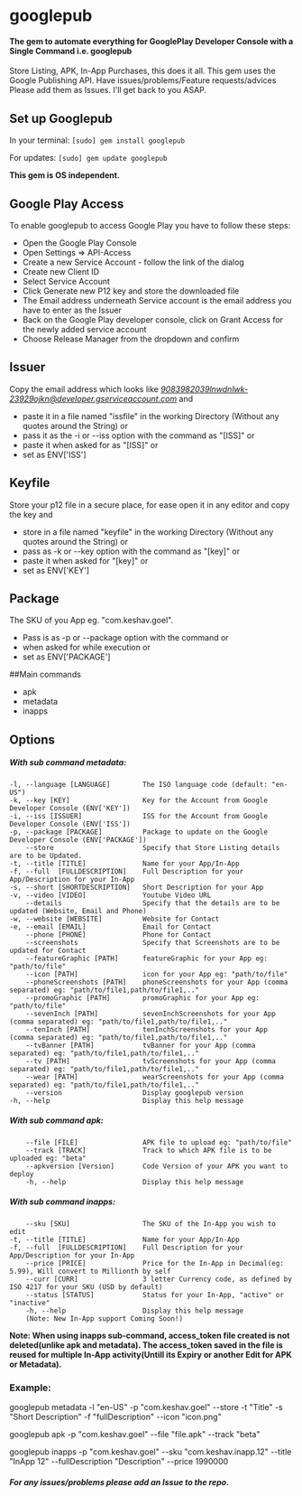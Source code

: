 # googlepub

#### The gem to automate everything for GooglePlay Developer Console with a Single Command i.e. googlepub
Store Listing, APK, In-App Purchases, this does it all. This gem uses the Google Publishing API.
Have issues/problems/Feature requests/advices Please add them as Issues. I'll get back to you ASAP.

## Set up Googlepub
In your terminal:
    `[sudo] gem install googlepub`

For updates:
    `[sudo] gem update googlepub`

**This gem is OS independent.**

## Google Play Access

To enable googlepub to access Google Play you have to follow these steps:

* Open the Google Play Console
* Open Settings => API-Access
* Create a new Service Account - follow the link of the dialog
* Create new Client ID
* Select Service Account
* Click Generate new P12 key and store the downloaded file
* The Email address underneath Service account is the email address you have to enter as the Issuer
* Back on the Google Play developer console, click on Grant Access for the newly added service account
* Choose Release Manager from the dropdown and confirm

## Issuer
Copy the email address which looks like *9083982039lnwdnlwk-23929ojkn@developer.gserviceaccount.com* and
- paste it in a file named "issfile" in the working Directory (Without any quotes around the String) or
- pass it as the -i or --iss option with the command as "[ISS]" or
- paste it when asked for as "[ISS]" or
- set as ENV['ISS']


## Keyfile
Store your p12 file in a secure place, for ease open it in any editor and copy the key and
- store in a file named "keyfile" in the working Directory (Without any quotes around the String) or
- pass as -k or --key option with the command as "[key]" or
- paste it when asked for "[key]" or
- set as ENV['KEY']

## Package
The SKU of you App eg. "com.keshav.goel".
- Pass is as -p or --package option with the command or
- when asked for while execution or
- set as ENV['PACKAGE']

##Main commands
- apk
- metadata
- inapps

## Options

##### With sub command metadata:
    -l, --language [LANGUAGE]        The ISO language code (default: "en-US")
    -k, --key [KEY]                  Key for the Account from Google Developer Console (ENV['KEY'])
    -i, --iss [ISSUER]               ISS for the Account from Google Developer Console (ENV['ISS'])
    -p, --package [PACKAGE]          Package to update on the Google Developer Console (ENV['PACKAGE'])
        --store                      Specify that Store Listing details are to be Updated.
    -t, --title [TITLE]              Name for your App/In-App
    -f, --full  [FULLDESCRIPTION]    Full Description for your App/Description for your In-App
    -s, --short [SHORTDESCRIPTION]   Short Description for your App
    -v, --video [VIDEO]              Youtube Video URL
        --details                    Specify that the details are to be updated (Website, Email and Phone)
    -w, --website [WEBSITE]          Website for Contact
    -e, --email [EMAIL]              Email for Contact
        --phone [PHONE]              Phone for Contact
        --screenshots                Specify that Screenshots are to be updated for Contact
        --featureGraphic [PATH]      featureGraphic for your App eg: "path/to/file"
        --icon [PATH]                icon for your App eg: "path/to/file"
        --phoneScreenshots [PATH]    phoneScreenshots for your App (comma separated) eg: "path/to/file1,path/to/file1,.."
        --promoGraphic [PATH]        promoGraphic for your App eg: "path/to/file"
        --sevenInch [PATH]           sevenInchScreenshots for your App (comma separated) eg: "path/to/file1,path/to/file1,.."
        --tenInch [PATH]             tenInchScreenshots for your App (comma separated) eg: "path/to/file1,path/to/file1,.."
        --tvBanner [PATH]            tvBanner for your App (comma separated) eg: "path/to/file1,path/to/file1,.."
        --tv [PATH]                  tvScreenshots for your App (comma separated) eg: "path/to/file1,path/to/file1,.."
        --wear [PATH]                wearScreenshots for your App (comma separated) eg: "path/to/file1,path/to/file1,.."
        --version                    Display googlepub version
    -h, --help                       Display this help message


##### With sub command apk:
        --file [FILE]                APK file to upload eg: "path/to/file"
        --track [TRACK]              Track to which APK file is to be uploaded eg: "beta"
        --apkversion [Version]       Code Version of your APK you want to deploy
        -h, --help                   Display this help message

##### With sub command inapps:
        --sku [SKU]                  The SKU of the In-App you wish to edit
    -t, --title [TITLE]              Name for your App/In-App
    -f, --full  [FULLDESCRIPTION]    Full Description for your App/Description for your In-App
        --price [PRICE]              Price for the In-App in Decimal(eg: 5.99), Will convert to Millionth by self
        --curr [CURR]                3 letter Currency code, as defined by ISO 4217 for your SKU (USD by default)
        --status [STATUS]            Status for your In-App, "active" or "inactive"
        -h, --help                   Display this help message
        (Note: New In-App support Coming Soon!)

**Note: When using inapps sub-command, access_token file created is not deleted(unlike apk and metadata). The access_token saved in the file is reused for multiple In-App activity(Untill its Expiry or another Edit for APK or Metadata).**

### Example:
googlepub metadata -l "en-US" -p "com.keshav.goel" --store -t "Title" -s "Short Description" -f "fullDescription" --icon "icon.png"

googlepub apk -p "com.keshav.goel" --file "file.apk" --track "beta"

googlepub inapps -p "com.keshav.goel" --sku "com.keshav.inapp.12" --title "InApp 12" --fullDescription "Description" --price 1990000

##### For any issues/problems please add an Issue to the repo.
